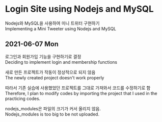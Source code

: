 # Login Site using Nodejs and MySQL

Nodejs와 MySQL을 사용하여 미니 트위터 구현하기  
Implementing a Mini Tweeter using Nodejs and MySQL

## 2021-06-07 Mon
로그인과 회원가입 기능을 구현하기로 결정  
Deciding to implement login and membership functions

새로 만든 프로젝트가 작동이 정상적으로 되지 않음  
The newly created project doesn't work properly

따라서 기존 실습에 사용했었던 프로젝트를 그대로 가져와서 코드를 수정하기로 함  
Therefore, I plan to modify codes by importing the project that I used in the practicing codes.

nodejs_modules은 파일의 크기가 커서 올리지 않음.  
Nodejs_modules is too big to be not uploaded.
